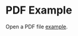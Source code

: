 <html>
  <head>
    <title>Title of the document</title>
  </head>
  <body>
    <h1>PDF Example</h1>
    <p>Open a PDF file <a href="https://github.com/jjustin1/jjustin1.githubresume.io/blob/main/JustinJohnsonMainResume2021.pdf">example</a>.</p>
  </body>
</html>
